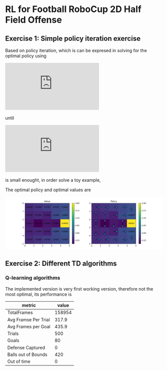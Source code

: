# RL for Football RoboCup 2D Half Field Offense

## Exercise 1: Simple policy iteration exercise

Based on policy iteration, which is can be expresed in solving for the optimal policy using

![eq1](https://latex.codecogs.com/gif.latex?V%28s%29%20%5Cleftarrow%20%5Cmax%20%5Csum_%7Bs%27%2Cr%7Dp%28s%27%2Cr%7Cs%2C%5Cpi%28s%29%29%5Cleft%5Br&plus;%5Cgamma%20V%28s%27%29%20%5Cright%5D)
<!---- V(s) \left \max \sum_{s',r}p(s',r|s,\pi(s))\left[r+\gamma V(s') \right] --->
until 

![eq2](https://latex.codecogs.com/gif.latex?%24%5CDelta%20%5Cleftarrow%20%5Cmax%28%5CDelta%2C%20%7Cv-V%28s%29%7C%29%24)

is small enought, in order solve a toy example, 

The optimal policy and optimal values are

![sol](Exercise1/img/exc1.png)

## Exercise 2: Different TD algorithms

### Q-learning algorithms

The implemented version is very first working version, therefore not the most optimal, its performance is

| metric | value |
| --- | --- |
| TotalFrames | 158954 |
| Avg Framse Per Trial | 317.9 |
| Avg Frames per Goal  | 435.9 |
| Trials | 500 |
| Goals  | 80  |
| Defense Captured | 0 |
| Balls out of Bounds | 420 |
| Out of time | 0 |
